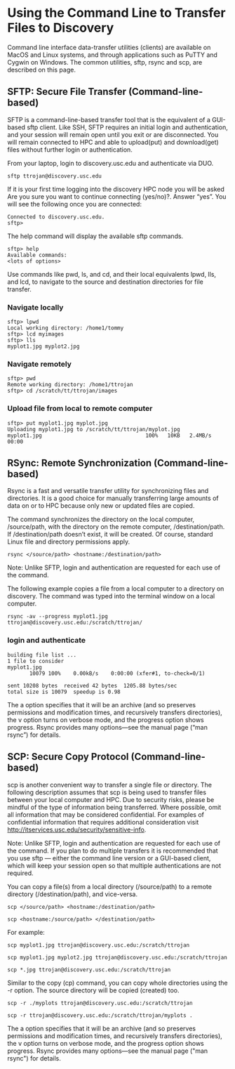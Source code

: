 # Using the Command Line to Transfer Files to Discovery

Command line interface data-transfer utilities (clients) are available on MacOS and Linux systems, and through applications such as PuTTY and Cygwin on Windows. The common utilities, sftp, rsync and scp, are described on this page.

## SFTP: Secure File Transfer (Command-line-based)

SFTP is a command-line-based transfer tool that is the equivalent of a GUI-based sftp client. Like SSH, SFTP requires an initial login and authentication, and your session will remain open until you exit or are disconnected. You will remain connected to HPC and able to upload(put) and download(get) files without further login or authentication.

From your laptop, login to discovery.usc.edu and authenticate via DUO.
```
sftp ttrojan@discovery.usc.edu
```
If it is your first time logging into the discovery HPC node you will be asked Are you sure you want to continue connecting (yes/no)?. Answer “yes”. You will see the following once you are connected:
```
Connected to discovery.usc.edu.
sftp> 
```
The help command will display the available sftp commands.
```
sftp> help
Available commands:
<lots of options>
```
Use commands like pwd, ls, and cd, and their local equivalents lpwd, lls, and lcd, to navigate to the source and destination directories for file transfer.

### Navigate locally
```
sftp> lpwd
Local working directory: /home1/tommy
sftp> lcd myimages
sftp> lls
myplot1.jpg	myplot2.jpg
```
### Navigate remotely
```
sftp> pwd
Remote working directory: /home1/ttrojan
sftp> cd /scratch/tt/ttrojan/images
```
### Upload file from local to remote computer
```
sftp> put myplot1.jpg myplot.jpg
Uploading myplot1.jpg to /scratch/tt/ttrojan/myplot.jpg
myplot1.jpg                                 100%   10KB   2.4MB/s   00:00    
```
## RSync: Remote Synchronization (Command-line-based)

Rsync is a fast and versatile transfer utility for synchronizing files and directories. It is a good choice for manually transferring large amounts of data on or to HPC because only new or updated files are copied.

The command synchronizes the directory on the local computer, /source/path, with the directory on the remote computer, /destination/path. If /destination/path doesn’t exist, it will be created. Of course, standard Linux file and directory permissions apply.
```
rsync </source/path> <hostname:/destination/path>
```
Note: Unlike SFTP, login and authentication are requested for each use of the command.

The following example copies a file from a local computer to a directory on discovery. The command was typed into the terminal window on a local computer.
```
rsync -av --progress myplot1.jpg ttrojan@discovery.usc.edu:/scratch/ttrojan/
```
### login and authenticate
```
building file list ... 
1 file to consider
myplot1.jpg
       10079 100%    0.00kB/s    0:00:00 (xfer#1, to-check=0/1)

sent 10208 bytes  received 42 bytes  1205.88 bytes/sec
total size is 10079  speedup is 0.98
```
The a option specifies that it will be an archive (and so preserves permissions and modification times, and recursively transfers directories), the v option turns on verbose mode, and the progress option shows progress. Rsync provides many options—see the manual page (“man rsync”) for details.

## SCP: Secure Copy Protocol (Command-line-based)
scp is another convenient way to transfer a single file or directory. The following description assumes that scp is being used to transfer files between your local computer and HPC. Due to security risks, please be mindful of the type of information being transferred. Where possible, omit all information that may be considered confidential. For examples of confidential information that requires additional consideration visit http://itservices.usc.edu/security/sensitive-info.

Note: Unlike SFTP, login and authentication are requested for each use of the command. If you plan to do multiple transfers it is recommended that you use sftp — either the command line version or a GUI-based client, which will keep your session open so that multiple authentications are not required.

You can copy a file(s) from a local directory (/source/path) to a remote directory (/destination/path), and vice-versa.
```
scp </source/path> <hostname:/destination/path>

scp <hostname:/source/path> </destination/path>
```
For example:
```
scp myplot1.jpg ttrojan@discovery.usc.edu:/scratch/ttrojan

scp myplot1.jpg myplot2.jpg ttrojan@discovery.usc.edu:/scratch/ttrojan

scp *.jpg ttrojan@discovery.usc.edu:/scratch/ttrojan
```
Similar to the copy (cp) command, you can copy whole directories using the -r option. The source directory will be copied (created) too.
```
scp -r ./myplots ttrojan@discovery.usc.edu:/scratch/ttrojan

scp -r ttrojan@discovery.usc.edu:/scratch/ttrojan/myplots .
```
The a option specifies that it will be an archive (and so preserves permissions and modification times, and recursively transfers directories), the v option turns on verbose mode, and the progress option shows progress. Rsync provides many options—see the manual page ("man rsync") for details.


			
			
